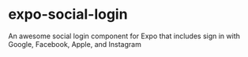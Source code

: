 # expo-social-login
An awesome social login component for Expo that includes sign in with Google, Facebook, Apple, and Instagram
